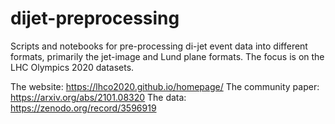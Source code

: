 # dijet-preprocessing

Scripts and notebooks for pre-processing di-jet event data into different formats, primarily the jet-image and Lund plane formats.
The focus is on the LHC Olympics 2020 datasets.

The website: https://lhco2020.github.io/homepage/
The community paper:  https://arxiv.org/abs/2101.08320
The data: https://zenodo.org/record/3596919
